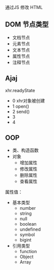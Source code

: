 通过JS 修改 HTML

## DOM 节点类型
- 文档节点
- 元素节点
- 文本节点
- 属性节点
- 注释节点



## Ajaj

xhr.readyState
- 0      xhr对象被创建
- 1         open()
- 2        send()
- 3
- 4

## OOP
- 类、构造函数
- 对象
	- 增加属性
	- 修改属性
	- 删除属性
	- 查看属性

属性值：
- 基本类型
	- number
	- string
	- null
	- boolean
	- undefined
	- symbol
	- bigint
- 引用类型
	- function
	- Object
	- Array